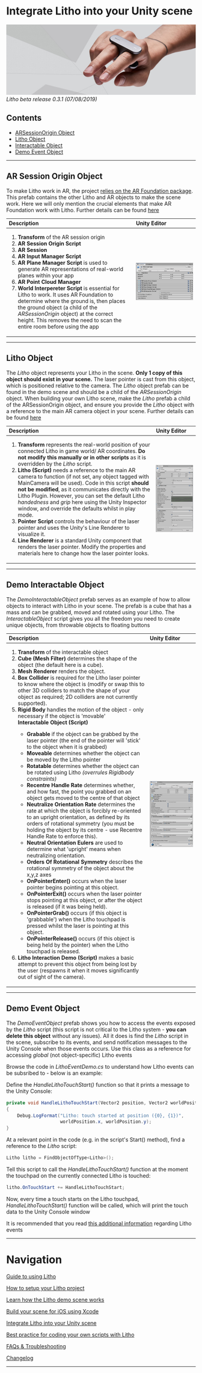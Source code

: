 # Integrate Litho into your Unity scene

![Banner image](Images/banner1.jpg)
_Litho beta release 0.3.1 (07/08/2019)_

## Contents

* [ARSessionOrigin Object](#ar-session-origin-object)
* [Litho Object](#litho-object)
* [Interactable Object](#interactable-object)
* [Demo Event Object](#demo-event-object)

---

## AR Session Origin Object

To make Litho work in AR, the project [relies on the AR Foundation package](ProjectSetup.md#install-ar-foundation-and-arkit). This prefab contains the other Litho and AR objects to make the scene work. Here we will only mention the crucial elements that make AR Foundation work with Litho. Further details can be found [here](UnityScripting.md#ar-foundation)

| Description | Unity Editor |
| :--- | :--- |
|<ol><li>**Transform** of the AR session origin</li><li>**AR Session Origin Script**</li><li>**AR Session**</li><li>**AR Input Manager Script**</li><li>**AR Plane Manager Script** is used to generate AR representations of real-world planes within your app</li><li>**AR Point Cloud Manager**</li><li>**World Interpereter Script** is essential for Litho to work. It uses AR Foundation to determine where the ground is, then places the ground object (a child of the _ARSessionOrigin_ object) at the correct height. This removes the need to scan the entire room before using the app</li></ol> | ![Litho Object](Images/Editor/AROriginSession.png)|

---

## Litho Object

The _Litho_ object represents your Litho in the scene. **Only 1 copy of this object should exist in your scene.** The laser pointer is cast from this object, which is positioned relative to the camera. The _Litho_ object prefab can be found in the demo scene and should be a child of the _ARSessionOrigin_ object. When building your own Litho scene, make the _Litho_ prefab a child of the ARSessionOrigin object, and ensure you provide the _Litho_ object with a reference to the main AR camera object in your scene. Further details can be found [here](UnityScripting.md#litho-sdk)

| Description | Unity Editor |
| :--- | :--- |
|<ol><li>**Transform** represents the real-world position of your connected Litho in game world/ AR coordinates. **Do not modify this manually or in other scripts** as it is overridden by the _Litho_ script. </li><li>**Litho (Script)** needs a reference to the main AR camera to function (if not set, any object tagged with MainCamera will be used). Code in this script **should not be modified**, as it communicates directly with the Litho Plugin. However, you can set the default Litho _handedness_ and _grip_ here using the Unity Inspector window, and override the defaults whilst in play mode.</li><li>**Pointer Script** controls the behaviour of the laser pointer and uses the Unity's Line Renderer to visualize it.</li><li>**Line Renderer** is a standard Unity component that renders the laser pointer. Modify the properties and materials here to change how the laser pointer looks.</li></ol> | ![Litho Object](Images/Editor/litho_object.png) |

---

## Demo Interactable Object

The _DemoInteractableObject_ prefab serves as an example of how to allow objects to interact with Litho in your scene. The prefab is a cube that has a mass and can be grabbed, moved and rotated using your Litho. The _InteractableObject_ script gives you all the freedom you need to create unique objects, from throwable objects to floating buttons

| Description | Unity Editor |
| :--- | :--- |
|<ol><li>**Transform**  of the interactable object</li><li>**Cube (Mesh Filter)** determines the shape of the object (the default here is a cube).</li><li>**Mesh Renderer** renders the object.</li><li>**Box Collider** is required for the Litho laser pointer to know where the object is (modify or swap this to other 3D colliders to match the shape of your object as required; 2D colliders are not currently supported).</li><li>**Rigid Body** handles the motion of the object - only necessary if the object is 'movable'</li>**Interactable Object (Script)**<ul><li>**Grabable** if the object can be grabbed by the laser pointer (the end of the pointer will 'stick' to the object when it is grabbed)</li><li>**Moveable** determines whether the object can be moved by the Litho pointer</li><li>**Rotatable** determines whether the object can be rotated using Litho _(overrules Rigidbody constraints)_</li><li>**Recentre Handle Rate** determines whether, and how fast, the point you grabbed on an object gets moved to the centre of that object</li><li>**Neutralize Orientation Rate** determines the rate at which the object is forcibly re-oriented to an upright orientation, as defined by its orders of rotational symmetry (you must be holding the object by its centre - use Recentre Handle Rate to enforce this).</li><li>**Neutral Orientation Eulers** are used to determine what 'upright' means when neutralizing orientation.</li><li>**Orders Of Rotational Symmetry** describes the rotational symmetry of the object about the x,y,z axes</li><li>**OnPointerEnter()** occurs when the laser pointer begins pointing at this object.</li><li>**OnPointerExit()** occurs when the laser pointer stops pointing at this object, or after the object is released (if it was being held).</li><li>**OnPointerGrab()** occurs (if this object is 'grabbable') when the Litho touchpad is pressed whilst the laser is pointing at this object.</li><li>**OnPointerRelease()** occurs (if this object is being held by the pointer) when the Litho touchpad is released.</li></ul></li></ul><li>**Litho Interaction Demo (Script)** makes a basic attempt to prevent this object from being lost by the user (respawns it when it moves significantly out of sight of the camera).</li></ol> | ![Litho Object](Images/Editor/interact_object.png) |

---

## Demo Event Object

The _DemoEventObject_ prefab shows you how to access the events exposed by the _Litho_ script (this script is not critical to the Litho system - **you can delete this object** without any issues). All it does is find the _Litho_ script in the scene, subscribe to its events, and send notification messages to the Unity Console when those events occurs. Use this class as a reference for accessing _global_ (not object-specific) Litho events

Browse the code in _LithoEventDemo.cs_ to understand how Litho events can be subsribed to - below is an example:

Define the _HandleLithoTouchStart()_ function so that it prints a message to the Unity Console:  
```cs
private void HandleLithoTouchStart(Vector2 position, Vector2 worldPosition)
{
    Debug.LogFormat("Litho: touch started at position ({0}, {1})",
                    worldPosition.x, worldPosition.y);
}
```

At a relevant point in the code (e.g. in the script's Start() method), find a reference to the _Litho_ script:  
```cs
Litho litho = FindObjectOfType<Litho>();
```

Tell this script to call the _HandleLithoTouchStart()_ function at the moment the touchpad on the currently connected Litho is touched:  
```cs
litho.OnTouchStart += HandleLithoTouchStart;
```

Now, every time a touch starts on the Litho touchpad, _HandleLithoTouchStart()_ function will be called, which will print the touch data to the Unity Console window

It is recommended that you read [this additional information](UnityScripting.md#litho-events) regarding Litho events

---

# Navigation

[Guide to using Litho](UsingLitho.md)

[How to setup your Litho project](ProjectSetup.md)

[Learn how the Litho demo scene works](DemoScene.md)

[Build your scene for iOS using Xcode](BuildXcode.md)

[Integrate Litho into your Unity scene](UnityIntegration.md)

[Best practice for coding your own scripts with Litho](UnityScripting.md)

[FAQs & Troubleshooting](FAQ.md)

[Changelog](Changelog.md)

---
